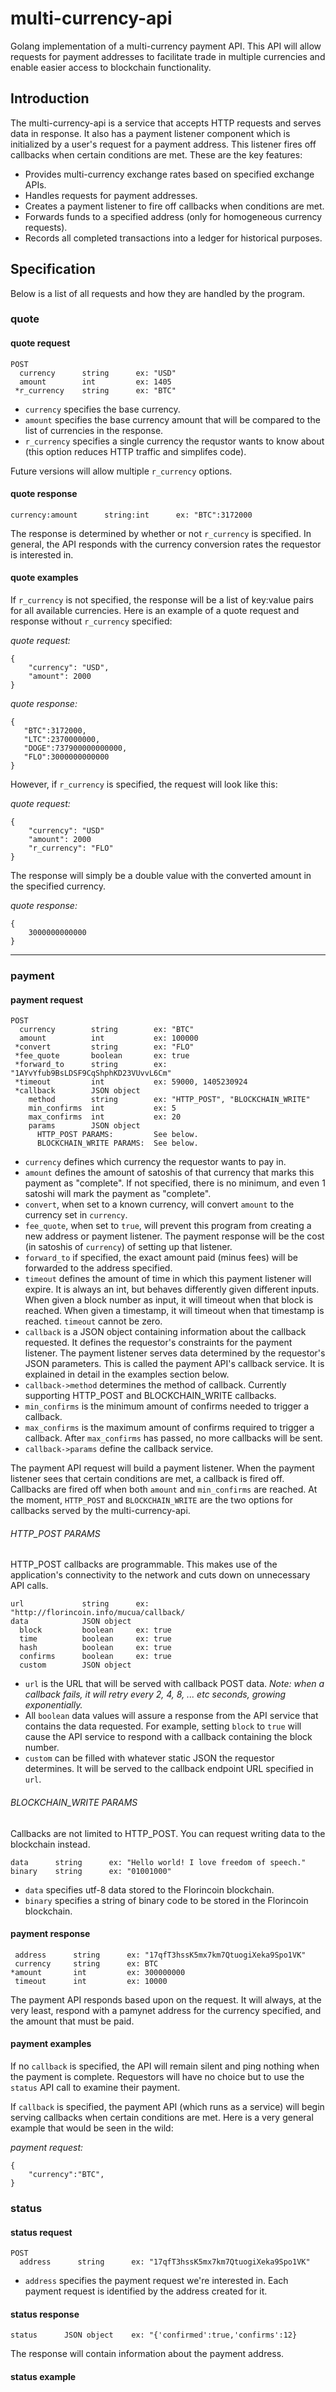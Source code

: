 multi-currency-api
==================

Golang implementation of a multi-currency payment API. This API will allow requests for payment addresses to facilitate trade in multiple currencies and enable easier access to blockchain functionality.


Introduction
-------------

The multi-currency-api is a service that accepts HTTP requests and serves data in response. It also has a payment listener component which is initialized by a user's request for a payment address. This listener fires off callbacks when certain conditions are met. These are the key features:

* Provides multi-currency exchange rates based on specified exchange APIs.
* Handles requests for payment addresses.
* Creates a payment listener to fire off callbacks when conditions are met.
* Forwards funds to a specified address (only for homogeneous currency requests).
* Records all completed transactions into a ledger for historical purposes.

Specification
---

Below is a list of all requests and how they are handled by the program.

### quote

#### quote request

    POST
      currency      string      ex: "USD"
      amount        int         ex: 1405
     *r_currency    string      ex: "BTC"

* `currency` specifies the base currency.
* `amount` specifies the base currency amount that will be compared to the list of currencies in the response.
* `r_currency` specifies a single currency the requstor wants to know about (this option reduces HTTP traffic and simplifes code).

Future versions will allow multiple `r_currency` options.

#### quote response

    currency:amount      string:int      ex: "BTC":3172000

The response is determined by whether or not `r_currency` is specified. In general, the API responds with the currency conversion rates the requestor is interested in.

#### quote examples

If `r_currency` is not specified, the response will be a list of key:value pairs for all available currencies. Here is an example of a quote request and response without `r_currency` specified:

*quote request:* 

    {
        "currency": "USD",
        "amount": 2000
    }
    
*quote response:*

    {
       "BTC":3172000,
       "LTC":2370000000,
       "DOGE":737900000000000,
       "FLO":3000000000000
    }

However, if `r_currency` is specified, the request will look like this:

*quote request:*

    {
        "currency": "USD"
        "amount": 2000
        "r_currency": "FLO"
    }

The response will simply be a double value with the converted amount in the specified currency.

*quote response:*

    { 
        3000000000000
    }

----

### payment

#### payment request

    POST
      currency        string        ex: "BTC"
      amount          int           ex: 100000
     *convert         string        ex: "FLO"
     *fee_quote       boolean       ex: true
     *forward_to      string        ex: "1AYvYfub9BsLDSF9CqShphKD23VUvvL6Cm"
     *timeout         int           ex: 59000, 1405230924
     *callback        JSON object       
        method        string        ex: "HTTP_POST", "BLOCKCHAIN_WRITE"
        min_confirms  int           ex: 5
        max_confirms  int           ex: 20
        params        JSON object
          HTTP_POST PARAMS:         See below.
          BLOCKCHAIN_WRITE PARAMS:  See below.

* `currency` defines which currency the requestor wants to pay in.
* `amount` defines the amount of satoshis of that currency that marks this payment as "complete". If not specified, there is no minimum, and even 1 satoshi will mark the payment as "complete".
* `convert`, when set to a known currency, will convert `amount` to the currency set in `currency`.
* `fee_quote`, when set to `true`, will prevent this program from creating a new address or payment listener. The payment response will be the cost (in satoshis of `currency`) of setting up that listener.
* `forward_to` if specified, the exact amount paid (minus fees) will be forwarded to the address specified.
* `timeout` defines the amount of time in which this payment listener will expire. It is always an int, but behaves differently given different inputs. When given a block number as input, it will timeout when that block is reached. When given a timestamp, it will timeout when that timestamp is reached. `timeout` cannot be zero.
* `callback` is a JSON object containing information about the callback requested. It defines the requestor's constraints for the payment listener. The payment listener serves data determined by the requestor's JSON parameters. This is called the payment API's callback service. It is explained in detail in the examples section below.
* `callback->method` determines the method of callback. Currently supporting HTTP_POST and BLOCKCHAIN_WRITE callbacks.
* `min_confirms` is the minimum amount of confirms needed to trigger a callback.
* `max_confirms` is the maximum amount of confirms required to trigger a callback. After `max_confirms` has passed, no more callbacks will be sent.
* `callback->params` define the callback service.

The payment API request will build a payment listener. When the payment listener sees that certain conditions are met, a callback is fired off. Callbacks are fired off when both `amount` and `min_confirms` are reached. At the moment, `HTTP_POST` and `BLOCKCHAIN_WRITE` are the two options for callbacks served by the multi-currency-api.

###### HTTP\_POST PARAMS

HTTP\_POST callbacks are programmable. This makes use of the application's connectivity to the network and cuts down on unnecessary API calls.

    url             string      ex: "http://florincoin.info/mucua/callback/
    data            JSON object
      block         boolean     ex: true
      time          boolean     ex: true
      hash          boolean     ex: true
      confirms      boolean     ex: true
      custom        JSON object

* `url` is the URL that will be served with callback POST data. *Note: when a callback fails, it will retry every 2, 4, 8, ... etc seconds, growing exponentially.*
* All `boolean` data values will assure a response from the API service that contains the data requested. For example, setting `block` to `true` will cause the API service to respond with a callback containing the block number.
* `custom` can be filled with whatever static JSON the requestor determines. It will be served to the callback endpoint URL specified in `url`.

###### BLOCKCHAIN\_WRITE PARAMS

Callbacks are not limited to HTTP\_POST. You can request writing data to the blockchain instead.

    data      string      ex: "Hello world! I love freedom of speech."
    binary    string      ex: "01001000" 

* `data` specifies utf-8 data stored to the Florincoin blockchain.
* `binary` specifies a string of binary code to be stored in the Florincoin blockchain.

#### payment response 

     address      string      ex: "17qfT3hssK5mx7km7QtuogiXeka9Spo1VK"
     currency     string      ex: BTC
    *amount       int         ex: 300000000
     timeout      int         ex: 10000

The payment API responds based upon on the request. It will always, at the very least, respond with a pamynet address for the currency specified, and the amount that must be paid.

#### payment examples

If no `callback` is specified, the API will remain silent and ping nothing when the payment is complete. Requestors will have no choice but to use the `status` API call to examine their payment.

If `callback` is specified, the payment API (which runs as a service) will begin serving callbacks when certain conditions are met. Here is a very general example that would be seen in the wild:

*payment request:*

    {
        "currency":"BTC",
    }


### status

#### status request

    POST
      address      string      ex: "17qfT3hssK5mx7km7QtuogiXeka9Spo1VK"

* `address` specifies the payment request we're interested in. Each payment request is identified by the address created for it.

#### status response

    status      JSON object    ex: "{'confirmed':true,'confirms':12}

The response will contain information about the payment address.

#### status example


